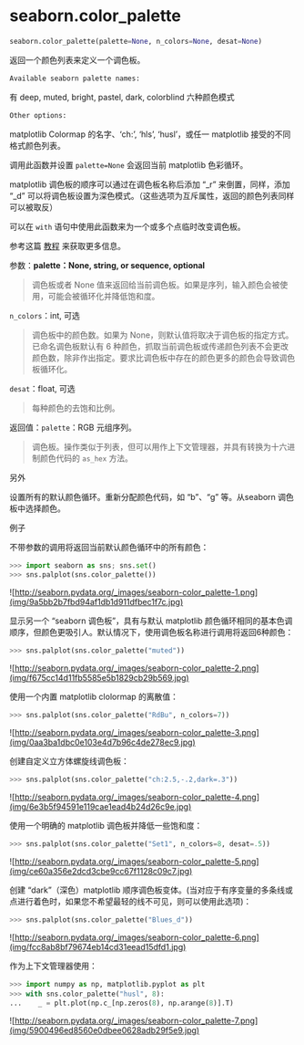 # seaborn.color_palette

```py
seaborn.color_palette(palette=None, n_colors=None, desat=None)
```

返回一个颜色列表来定义一个调色板。

```py
Available seaborn palette names:
```

有 deep, muted, bright, pastel, dark, colorblind 六种颜色模式

```py
Other options:
```

matplotlib Colormap 的名字、‘ch:<cubehelix arguments>’, ‘hls’, ‘husl’，或任一 matplotlib 接受的不同格式颜色列表。

调用此函数并设置 `palette=None` 会返回当前 matplotlib 色彩循环。

matplotlib 调色板的顺序可以通过在调色板名称后添加 “_r” 来倒置，同样，添加 “_d” 可以将调色板设置为深色模式。（这些选项为互斥属性，返回的颜色列表同样可以被取反）

可以在 `with` 语句中使用此函数来为一个或多个点临时改变调色板。

参考这篇 [教程](../tutorial/color_palettes.html#palette-tutorial) 来获取更多信息。

参数：**palette：None, string, or sequence, optional**

> 调色板或者 None 值来返回给当前调色板。如果是序列，输入颜色会被使用，可能会被循环化并降低饱和度。


`n_colors`：int, 可选

> 调色板中的颜色数。如果为 None，则默认值将取决于调色板的指定方式。已命名调色板默认有 6 种颜色，抓取当前调色板或传递颜色列表不会更改颜色数，除非作出指定。要求比调色板中存在的颜色更多的颜色会导致调色板循环化。

`desat`：float, 可选

> 每种颜色的去饱和比例。


返回值：`palette`：RGB 元组序列。

> 调色板。操作类似于列表，但可以用作上下文管理器，并具有转换为十六进制颜色代码的 `as_hex` 方法。



另外

设置所有的默认颜色循环。重新分配颜色代码，如 “b”、“g” 等。从seaborn 调色板中选择颜色。

例子

不带参数的调用将返回当前默认颜色循环中的所有颜色：

```py
>>> import seaborn as sns; sns.set()
>>> sns.palplot(sns.color_palette())

```

![http://seaborn.pydata.org/_images/seaborn-color_palette-1.png](img/9a5bb2b7fbd94af1db1d911dfbec1f7c.jpg)

显示另一个 “seaborn 调色板”，具有与默认 matplotlib 颜色循环相同的基本色调顺序，但颜色更吸引人。默认情况下，使用调色板名称进行调用将返回6种颜色：

```py
>>> sns.palplot(sns.color_palette("muted"))

```

![http://seaborn.pydata.org/_images/seaborn-color_palette-2.png](img/f675cc14d11fb5585e5b1829cb29b569.jpg)

使用一个内置 matplotlib clolormap 的离散值：

```py
>>> sns.palplot(sns.color_palette("RdBu", n_colors=7))

```

![http://seaborn.pydata.org/_images/seaborn-color_palette-3.png](img/0aa3ba1dbc0e103e4d7b96c4de278ec9.jpg)

创建自定义立方体螺旋线调色板：

```py
>>> sns.palplot(sns.color_palette("ch:2.5,-.2,dark=.3"))

```

![http://seaborn.pydata.org/_images/seaborn-color_palette-4.png](img/6e3b5f94591e119cae1ead4b24d26c9e.jpg)

使用一个明确的 matplotlib 调色板并降低一些饱和度：

```py
>>> sns.palplot(sns.color_palette("Set1", n_colors=8, desat=.5))

```

![http://seaborn.pydata.org/_images/seaborn-color_palette-5.png](img/ce60a356e2dcd3cbe9cc67f1128c09c7.jpg)

创建 “dark”（深色）matplotlib 顺序调色板变体。(当对应于有序变量的多条线或点进行着色时，如果您不希望最轻的线不可见，则可以使用此选项)：

```py
>>> sns.palplot(sns.color_palette("Blues_d"))

```

![http://seaborn.pydata.org/_images/seaborn-color_palette-6.png](img/fcc8ab8bf79674eb14cd31eead15dfd1.jpg)

作为上下文管理器使用：

```py
>>> import numpy as np, matplotlib.pyplot as plt
>>> with sns.color_palette("husl", 8):
...    _ = plt.plot(np.c_[np.zeros(8), np.arange(8)].T)

```

![http://seaborn.pydata.org/_images/seaborn-color_palette-7.png](img/5900496ed8560e0dbee0628adb29f5e9.jpg)